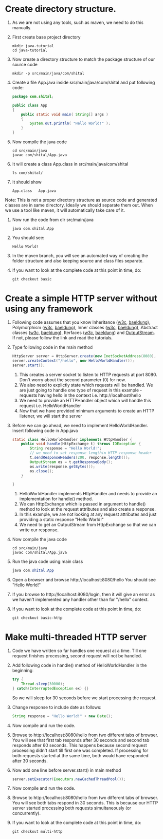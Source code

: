 # Create directory structure. 

1. As we are not using any tools, such as maven, we need to do this manually.

1. First create base project directory
	```
	mkdir java-tutorial
	cd java-tutorial	
	```

1. Now create a directory structure to match the package structure of our source code
	```
	mkdir -p src/main/java/com/shital
	```

1. Create a file App.java inside src/main/java/com/shital and put following code:
	```java
	package com.shital;

	public class App
	{
	    public static void main( String[] args )
	    {
	        System.out.println( "Hello World!" );
	    }
	}
	```

1. Now compile the java code
	```
	cd src/main/java
	javac com/shital/App.java
	
	```

1. It will create a class App.class in src/main/java/com/shital
	```
	ls com/shital/

	```

1. It should show
	```
	App.class	App.java
	
	```
Note: This is not a proper directory structure as source code and generated classes are in same directory. Ideally we should separate them out. When we use a tool like maven, it will automatically take care of it.

1. Now run the code from dir src/main/java
	```
	java com.shital.App
	```

1. You should see:
	```
	Hello World!
	```

1. In the maven branch, you will see an automated way of creating the folder structure and also keeping source and class files separate.

1. If you want to look at the complete code at this point in time, do:
	```
	git checkout basic
	
	```

# Create a simple HTTP server without using any framework

1. Following code assumes that you know Inheritance ([w3c](https://www.w3schools.com/java/java_inheritance.asp), [baeldung](https://www.baeldung.com/java-inheritance)), Polymorphism ([w3c](https://www.w3schools.com/java/java_polymorphism.asp), [baeldung](https://www.baeldung.com/java-polymorphism)), Inner classes ([w3c](https://www.w3schools.com/java/java_inner_classes.asp), [baeldung](https://www.baeldung.com/java-nested-classes)), Abstract classes ([w3c](https://www.w3schools.com/java/java_abstract.asp), [baeldung](https://www.baeldung.com/java-abstract-class)), Iterfaces ([w3c](https://www.w3schools.com/java/java_interface.asp), [baeldung](https://www.baeldung.com/java-interfaces)) and [OutputStream](https://www.baeldung.com/java-outputstream). If not, please follow the link and read the tutorials.

1. Type following code in the main method
	```java
	HttpServer server = HttpServer.create(new InetSocketAddress(8080), 0);
    server.createContext("/hello", new HelloWorldHandler());
    server.start();
	
	```
	1. This creates a server socket to listen to HTTP requests at port 8080. Don't worry about the second parameter (0) for now.
	1. We also need to explictly state which requests will be handled. We are just going to handle one type of request in this example - requests having hello in the context i.e. http://localhost/hello
	1. We need to provide an HTTPHandler object which will handle this request i.e. HelloWorldHandler
	1. Now that we have provided minimum arguments to create an HTTP listener, we will start the server

1. Before we can go ahead, we need to implement HelloWorldHandler. Insert following code in App.java
	```java
	static class HelloWorldHandler implements HttpHandler {
        public void handle(HttpExchange t) throws IOException {
            String response = "Hello World!";
            // we need to set response lengthin HTTP response header
            t.sendResponseHeaders(200, response.length());
            OutputStream os = t.getResponseBody();
            os.write(response.getBytes());
            os.close();
        }

    }
	```
	1. HelloWorldHandler implements HttpHandler and needs to provide an implementation for handle() method.
	1. We can HttpExchange which is passed in argument to handle() method to look at the request attributes and also create a response.
	1. In this example, we are not looking at any request attributes and just providing a static response "Hello World!"
	1. We need to get an OutputStream from HttpExchange so that we can write our response.

1. Now compile the java code
	```
	cd src/main/java
	javac com/shital/App.java
	
	```

1. Run the java code using main class
	```java
	java com.shital.App
	```

1. Open a browser and browse http://localhost:8080/hello You should see "Hello World!"

1. If you browse to http://localhost:8080/login, then it will give an error as we haven't implemented any handler other than for "/hello" context.

1. If you want to look at the complete code at this point in time, do:
	```
	git checkout basic-http
	
	```

# Make multi-threaded HTTP server

1. Code we have written so far handles one request at a time. Till one request finishes processing, second request will not be handled. 

1. Add following code in handle() method of HelloWorldHandler in the beginning:
	```java
	try {
    	Thread.sleep(30000);
    } catch(InterruptedException ex) {}
	
	```
	So we will sleep for 30 seconds before we start processing the request.

1. Change response to include date as follows:
	```java
	String response = "Hello World!" + new Date();
	
	```

1. Now compile and run the code.

1. Browse to http://localhost:8080/hello from two different tabs of browser. You will see that first tab responds after 30 seconds and second tab responds after 60 seconds. This happens because second request processing didn't start till first one was completed. If processing for both requests started at the same time, both would have responded after 30 seconds.

1. Now add one line before server.start() in main method
	```java
	server.setExecutor(Executors.newCachedThreadPool());
	```

1. Now compile and run the code.

1. Browse to http://localhost:8080/hello from two different tabs of browser. You will see both tabs respond in 30 seconds. This is because our HTTP server started processing both requests simultaneously (or concurrently).

1. If you want to look at the complete code at this point in time, do:
	```
	git checkout multi-http
	
	```